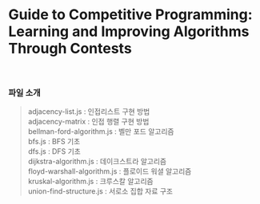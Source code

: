 # Guide to Competitive Programming: Learning and Improving Algorithms Through Contests

<br>

### 파일 소개

> adjacency-list.js : 인접리스트 구현 방법 <br>
> adjacency-matrix : 인접 행렬 구현 방법 <br>
> bellman-ford-algorithm.js : 벨만 포드 알고리즘 <br>
> bfs.js : BFS 기초 <br>
> dfs.js : DFS 기초 <br>
> dijkstra-algorithm.js : 데이크스트라 알고리즘 <br>
> floyd-warshall-algorithm.js : 플로이드 워셜 알고리즘 <br>
> kruskal-algorithm.js : 크루스칼 알고리즘 <br>
> union-find-structure.js : 서로소 집합 자료 구조 <br>

<br>

